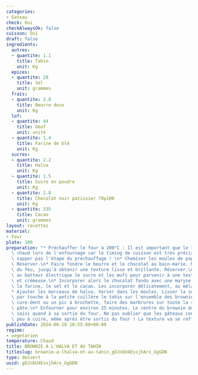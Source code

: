 ```yaml
---
categories:
- Gateau
check: Oui
checkAlwaysOk: false
cuisson: Oui
draft: false
ingredients:
  autres:
  - quantite: 1.1
    title: Tahin
    unit: Kg
  epices:
  - quantite: 28
    title: Sel
    unit: grammes
  frais:
  - quantite: 2.8
    title: Beurre doux
    unit: Kg
  lof:
  - quantite: 44
    title: Oeuf
    unit: unité
  - quantite: 1.4
    title: Farine de blé
    unit: Kg
  sucres:
  - quantite: 2.2
    title: Halva
    unit: Kg
  - quantite: 1.5
    title: Sucre en poudre
    unit: Kg
  - quantite: 2.8
    title: Chocolat noir patissier 70p100
    unit: Kg
  - quantite: 335
    title: Cacao
    unit: grammes
layout: recettes
materiel:
- Four
plate: 100
preparation: "* Préchauffer le four à 200°C : Il est important que le four soit bien\
  \ chaud lors de l'enfournage car le timing de cuisson est très précis. Donc ne pas\
  \ zapper pas l'étape du préchauffage ! \n* Chemiser les moules de papier sulfurisé.\
  \ Réserver.\n* Faire fondre le beurre et le chocolat au bain-marie. Mélanger hors\
  \ du feu, jusqu'à obtenir une texture lisse et brillante. Réserver.\n* Fouetter\
  \ au batteur électrique le sucre et les œufs pour parvenir à une texture claire\
  \ et crémeuse.\n* Incorporer alors le chocolat fondu avec une maryse. Tamiser ensemble\
  \ la farine, le sel et le cacao. Les incorporer délicatement, au mélange précédent.\n\
  * Ajouter les morceaux de halva. Verser dans les moules. Lisser la surface.\n* Répartir\
  \ par touche à la petite cuillère le tahin sur l'ensemble des brownies. Avec un\
  \ cure-dent ou un pic à brochette, faire des marbrures sur toute la surface de la\
  \ pâte.\n* Enfourner pour environ 25 minutes. Le centre du brownie doit être à peine\
  \ saisi quand à sa sortie du four. Ne pas oublier que les gâteaux continuent un\
  \ peu à cuire, même après être sortis du four ! La texture va se raffermir en refroidissant."
publishDate: 2024-06-18 10:55:00+00:00
regime:
- vegetarien
temperature: Chaud
title: BROWNIE A L'HALVA ET AU TAHIN
titleslug: brownie-a-lhalva-et-au-tahin_gOJnbU4EssjhArx_GgGDN
type: dessert
uuid: gOJnbU4EssjhArx_GgGDN
---
```

